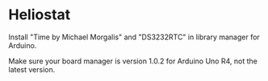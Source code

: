 # Heliostat

Install "Time by Michael Morgalis" and "DS3232RTC" in library manager for Arduino.

Make sure your board manager is version 1.0.2 for Arduino Uno R4, not the latest version.



